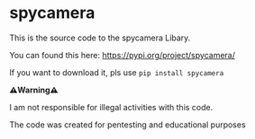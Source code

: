 # spycamera

This is the source code to the spycamera Libary.

You can found this here:
https://pypi.org/project/spycamera/

If you want to download it, pls use
```pip install spycamera```



**⚠️Warning⚠️**

I am not responsible for illegal activities with this code.

The code was created for pentesting and educational purposes
